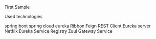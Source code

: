 First Sample

Used technologies

spring boot
spring cloud eureka
Ribbon
Feign REST Client
Eureka server
Netflix Eureka Service Registry
Zuul Gateway Service
 